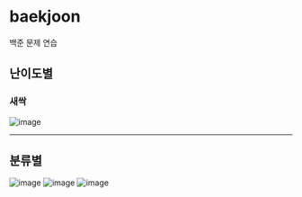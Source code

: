 # baekjoon
백준 문제 연습

## 난이도별
### 새싹
![image](https://github.com/dangdangs0/baekjoon/assets/52357071/553e5c3d-f0ff-44b3-8f67-0b87bab35420)

***
## 분류별
![image](https://github.com/dangdangs0/baekjoon/assets/52357071/ac2879f3-b50d-4e78-9f6f-6fd81711b876)
![image](https://github.com/dangdangs0/baekjoon/assets/52357071/bc9466a7-d623-463e-ba37-9042714ac480)
![image](https://github.com/dangdangs0/baekjoon/assets/52357071/e1da0930-8dcd-4edb-b743-ddf47ebd10ed)
